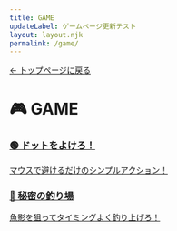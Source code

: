 ```yaml
---
title: GAME
updateLabel: ゲームページ更新テスト
layout: layout.njk
permalink: /game/
---
```



<!-- ✅ もう一つの main は使わず、中身だけでOK！ -->
<div class="back-button-area">
  <a href="{{ '' | relativePath }}" class="back-button">← トップページに戻る</a>
</div>

<h1>🎮 GAME</h1>

<div class="game-list">
  <a href="{{ 'game/dodge/' | relativePath }}" class="game-card">
    <h3>🟢 ドットをよけろ！</h3>
    <p>マウスで避けるだけのシンプルアクション！</p>
  </a>
  <a href="{{ 'game/fish/' | relativePath }}" class="game-card">
    <h3>🎣 秘密の釣り場</h3>
    <p>魚影を狙ってタイミングよく釣り上げろ！</p>
  </a>
</div>